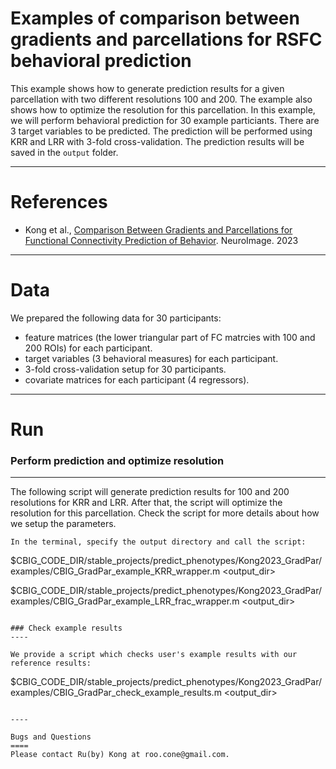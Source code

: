 # Examples of comparison between gradients and parcellations for RSFC behavioral prediction

This example shows how to generate prediction results for a given parcellation with two different resolutions 100 and 200. The example also shows how to optimize the resolution for this parcellation. In this example, we will perform behavioral prediction for 30 example particiants. There are 3 target variables to be predicted. The prediction will be performed using KRR and LRR with 3-fold cross-validation. The prediction results will be saved in the `output` folder.

----

References
==========
+ Kong et al., [Comparison Between Gradients and Parcellations for Functional Connectivity Prediction of Behavior](https://doi.org/10.1016/j.neuroimage.2023.120044). NeuroImage. 2023

----

Data
====
We prepared the following data for 30 participants:
+ feature matrices (the lower triangular part of FC matrcies with 100 and 200 ROIs) for each participant.
+ target variables (3 behavioral measures) for each participant.
+ 3-fold cross-validation setup for 30 participants.
+ covariate matrices for each participant (4 regressors).

----

Run
====

### Perform prediction and optimize resolution
----

The following script will generate prediction results for 100 and 200 resolutions for KRR and LRR. After that, the script will optimize the resolution for this parcellation. Check the script for more details about how we setup the parameters.


```
In the terminal, specify the output directory and call the script:

```
$CBIG_CODE_DIR/stable_projects/predict_phenotypes/Kong2023_GradPar/examples/CBIG_GradPar_example_KRR_wrapper.m <output_dir>

$CBIG_CODE_DIR/stable_projects/predict_phenotypes/Kong2023_GradPar/examples/CBIG_GradPar_example_LRR_frac_wrapper.m <output_dir>
```

### Check example results
----

We provide a script which checks user's example results with our reference results:

```
$CBIG_CODE_DIR/stable_projects/predict_phenotypes/Kong2023_GradPar/examples/CBIG_GradPar_check_example_results.m <output_dir>
```

----

Bugs and Questions
====
Please contact Ru(by) Kong at roo.cone@gmail.com.

